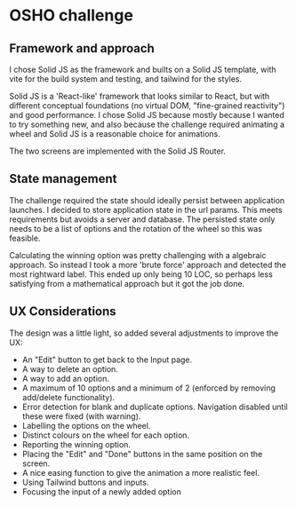 # OSHO challenge

## Framework and approach

I chose Solid JS as the framework and builts on a Solid JS template, with vite for the build system and testing, and tailwind for the styles. 

Solid JS is a 'React-like' framework that looks similar to React, but with different conceptual foundations (no virtual DOM, "fine-grained reactivity") and good performance. 
I chose Solid JS because mostly because I wanted to try something new, and also because the challenge required animating a wheel and Solid JS is a reasonable choice for animations. 

The two screens are implemented  with the Solid JS Router.


## State management

The challenge required the state should ideally persist between application launches. 
I decided to store application state in the url params. This meets requirements but avoids a server and database. The persisted state only needs to be a list of options and the rotation of the wheel so this was feasible. 

Calculating the winning option was pretty challenging with a algebraic approach. So instead I took a more 'brute force' approach and detected the most rightward label. This ended up only being 10 LOC, so perhaps less satisfying from a mathematical approach but it got the job done.


## UX Considerations

The design was a little light, so added several adjustments to improve the UX:
 - An "Edit" button to get back to the Input page.
 - A way to delete an option.
 - A way to add an option.
 - A maximum of 10 options and a minimum of 2 (enforced by removing add/delete functionality).
 - Error detection for blank and duplicate options. Navigation disabled until these were fixed (with warning).
 - Labelling the options on the wheel.
 - Distinct colours on the wheel for each option.
 - Reporting the winning option.
 - Placing the "Edit" and "Done" buttons in the same position on the screen.
 - A nice easing function to give the animation a more realistic feel. 
 - Using Tailwind buttons and inputs. 
 - Focusing the input of a newly added option




